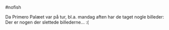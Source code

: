 #nofish 

Da Primero Palæet var på tur, bl.a. mandag aften har de taget nogle billeder: <br>
Der er nogen der slettede billederne... :(
